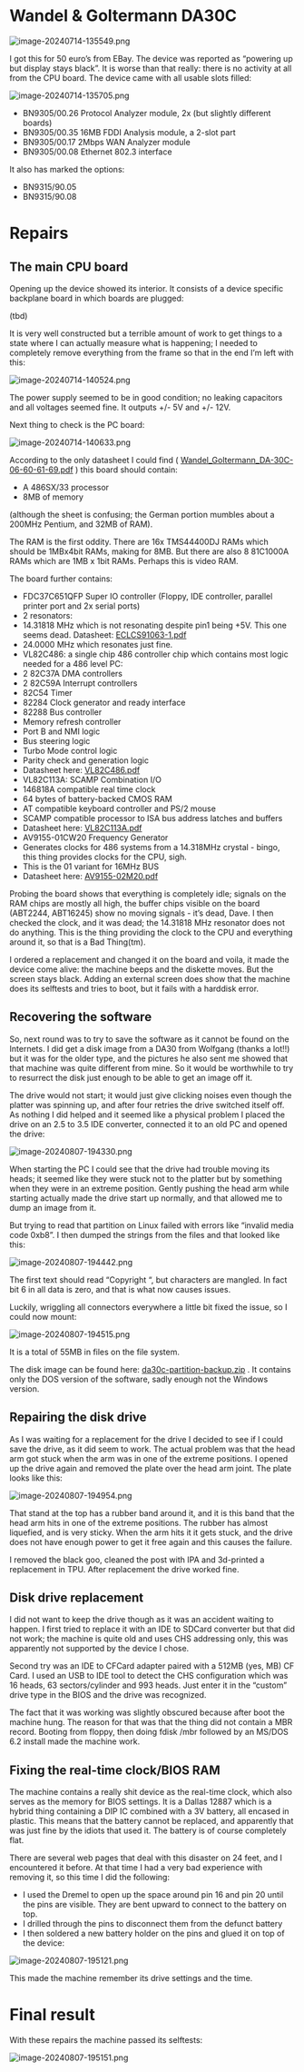 # Wandel & Goltermann DA30C

![image-20240714-135549.png](image-20240714-135549.png)

I got this for 50 euro’s from EBay. The device was reported as “powering up but display stays black”. It is worse than that really: there is no activity at all from the CPU board. The device came with all usable slots filled:

![image-20240714-135705.png](image-20240714-135705.png)

- BN9305/00.26 Protocol Analyzer module, 2x (but slightly different boards)
- BN9305/00.35 16MB FDDI Analysis module, a 2-slot part
- BN9305/00.17 2Mbps WAN Analyzer module
- BN9305/00.08 Ethernet 802.3 interface

It also has marked the options:

- BN9315/90.05
- BN9315/90.08

# Repairs

## The main CPU board

Opening up the device showed its interior. It consists of a device specific backplane board in which boards are plugged:

(tbd)

It is very well constructed but a terrible amount of work to get things to a state where I can actually measure what is happening; I needed to completely remove everything from the frame so that in the end I’m left with this:

![image-20240714-140524.png](image-20240714-140524.png)

The power supply seemed to be in good condition; no leaking capacitors and all voltages seemed fine. It outputs +/- 5V and +/- 12V.

Next thing to check is the PC board:

![image-20240714-140633.png](image-20240714-140633.png)

According to the only datasheet I could find ( [Wandel_Goltermann_DA-30C-06-60-61-69.pdf](Wandel_Goltermann_DA-30C-06-60-61-69.pdf)
 ) this board should contain:

- A 486SX/33 processor
- 8MB of memory

(although the sheet is confusing; the German portion mumbles about a 200MHz Pentium, and 32MB of RAM).

The RAM is the first oddity. There are 16x TMS44400DJ RAMs which should be 1MBx4bit RAMs, making for 8MB. But there are also 8 81C1000A RAMs which are 1MB x 1bit RAMs. Perhaps this is video RAM.

The board further contains:

- FDC37C651QFP Super IO controller (Floppy, IDE controller, parallel printer port and 2x serial ports)
- 2 resonators:
-   14.31818 MHz which is not resonating despite pin1 being +5V. This one seems dead. Datasheet: [ECLCS91063-1.pdf](ECLCS91063-1.pdf)
-   24.0000 MHz which resonates just fine.
- VL82C486: a single chip 486 controller chip which contains most logic needed for a 486 level PC:
-   2 82C37A DMA controllers
-   2 82C59A Interrupt controllers
-   82C54 Timer
-   82284 Clock generator and ready interface
-   82288 Bus controller
-   Memory refresh controller
-   Port B and NMI logic
-   Bus steering logic
-   Turbo Mode control logic
-   Parity check and generation logic
-   Datasheet here: [VL82C486.pdf](VL82C486.pdf)
- VL82C113A: SCAMP Combination I/O
-   146818A compatible real time clock
-   64 bytes of battery-backed CMOS RAM
-   AT compatible keyboard controller and PS/2 mouse
-   SCAMP compatible processor to ISA bus address latches and buffers
-   Datasheet here: [VL82C113A.pdf](VL82C113A.pdf)
- AV9155-01CW20 Frequency Generator
-   Generates clocks for 486 systems from a 14.318MHz crystal - bingo, this thing provides clocks for the CPU, sigh.
-   This is the 01 variant for 16MHz BUS
-   Datasheet here: [AV9155-02M20.pdf](AV9155-02M20.pdf)

Probing the board shows that everything is completely idle; signals on the RAM chips are mostly all high, the buffer chips visible on the board (ABT2244, ABT16245) show no moving signals - it’s dead, Dave. I then checked the clock, and it was dead; the 14.31818 MHz resonator does not do anything. This is the thing providing the clock to the CPU and everything around it, so that is a Bad Thing(tm).

I ordered a replacement and changed it on the board and voila, it made the device come alive: the machine beeps and the diskette moves. But the screen stays black. Adding an external screen does show that the machine does its selftests and tries to boot, but it fails with a harddisk error.

## Recovering the software

So, next round was to try to save the software as it cannot be found on the Internets. I did get a disk image from a DA30 from Wolfgang (thanks a lot!!) but it was for the older type, and the pictures he also sent me showed that that machine was quite different from mine. So it would be worthwhile to try to resurrect the disk just enough to be able to get an image off it.

The drive would not start; it would just give clicking noises even though the platter was spinning up, and after four retries the drive switched itself off. As nothing I did helped and it seemed like a physical problem I placed the drive on an 2.5 to 3.5 IDE converter, connected it to an old PC and opened the drive:

![image-20240807-194330.png](image-20240807-194330.png)

When starting the PC I could see that the drive had trouble moving its heads; it seemed like they were stuck not to the platter but by something when they were in an extreme position. Gently pushing the head arm while starting actually made the drive start up normally, and that allowed me to dump an image from it.

But trying to read that partition on Linux failed with errors like “invalid media code 0xb8”. I then dumped the strings from the files and that looked like this:

![image-20240807-194442.png](image-20240807-194442.png)

The first text should read “Copyright “, but characters are mangled. In fact bit 6 in all data is zero, and that is what now causes issues.

Luckily, wriggling all connectors everywhere a little bit fixed the issue, so I could now mount:

![image-20240807-194515.png](image-20240807-194515.png)

It is a total of 55MB in files on the file system.

The disk image can be found here: [da30c-partition-backup.zip](da30c-partition-backup.zip)
 . It contains only the DOS version of the software, sadly enough not the Windows version.

## Repairing the disk drive

As I was waiting for a replacement for the drive I decided to see if I could save the drive, as it did seem to work. The actual problem was that the head arm got stuck when the arm was in one of the extreme positions. I opened up the drive again and removed the plate over the head arm joint. The plate looks like this:

![image-20240807-194954.png](image-20240807-194954.png)

That stand at the top has a rubber band around it, and it is this band that the head arm hits in one of the extreme positions. The rubber has almost liquefied, and is very sticky. When the arm hits it it gets stuck, and the drive does not have enough power to get it free again and this causes the failure.

I removed the black goo, cleaned the post with IPA and 3d-printed a replacement in TPU. After replacement the drive worked fine.

## Disk drive replacement

I did not want to keep the drive though as it was an accident waiting to happen. I first tried to replace it with an IDE to SDCard converter but that did not work; the machine is quite old and uses CHS addressing only, this was apparently not supported by the device I chose.

Second try was an IDE to CFCard adapter paired with a 512MB (yes, MB) CF Card. I used an USB to IDE tool to detect the CHS configuration which was 16 heads, 63 sectors/cylinder and 993 heads. Just enter it in the “custom” drive type in the BIOS and the drive was recognized.

The fact that it was working was slightly obscured because after boot the machine hung. The reason for that was that the thing did not contain a MBR record. Booting from floppy, then doing fdisk /mbr followed by an MS/DOS 6.2 install made the machine work.

## Fixing the real-time clock/BIOS RAM

The machine contains a really shit device as the real-time clock, which also serves as the memory for BIOS settings. It is a Dallas 12887 which is a hybrid thing containing a DIP IC combined with a 3V battery, all encased in plastic. This means that the battery cannot be replaced, and apparently that was just fine by the idiots that used it. The battery is of course completely flat.

There are several web pages that deal with this disaster on 24 feet, and I encountered it before. At that time I had a very bad experience with removing it, so this time I did the following:

- I used the Dremel to open up the space around pin 16 and pin 20 until the pins are visible. They are bent upward to connect to the battery on top.
- I drilled through the pins to disconnect them from the defunct battery
- I then soldered a new battery holder on the pins and glued it on top of the device:

![image-20240807-195121.png](image-20240807-195121.png)

This made the machine remember its drive settings and the time.

# Final result

With these repairs the machine passed its selftests:

![image-20240807-195151.png](image-20240807-195151.png)
